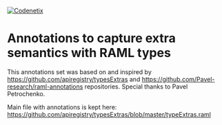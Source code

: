 [![Codenetix](https://www.codenetix.com/img/codenetix-logo-light.svg)](https://www.codenetix.com/)

# Annotations to capture extra semantics with RAML types

This annotations set was based on and inspired by https://github.com/apiregistry/typesExtras and https://github.com/Pavel-research/raml-annotations
repositories. Special thanks to Pavel Petrochenko.

Main file with annotations is kept here: https://github.com/apiregistry/typesExtras/blob/master/typeExtras.raml
